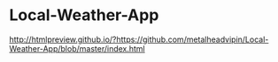 # Local-Weather-App

http://htmlpreview.github.io/?https://github.com/metalheadvipin/Local-Weather-App/blob/master/index.html
